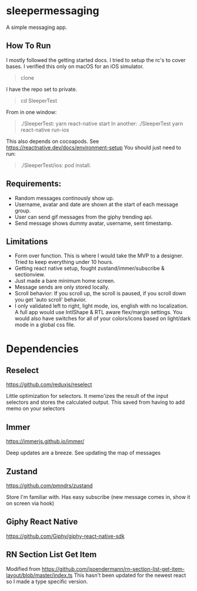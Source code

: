 # sleepermessaging
A simple messaging app.

## How To Run
I mostly followed the getting started docs. I tried to setup the rc's to cover bases.
I verified this only on macOS for an iOS simulator.

> clone

I have the repo set to private.

> cd SleeperTest

From in one window:
> ./SleeperTest: yarn react-native start
In another:
> ./SleeperTest yarn react-native run-ios

This also depends on cocoapods. See https://reactnative.dev/docs/environment-setup
You should just need to run:
> ./SleeperTest/ios: pod install.
## Requirements:
* Random messages continously show up.
* Username, avatar and date are shown at the start of each message group.
* User can send gif messages from the giphy trending api.
* Send message shows dummy avatar, username, sent timestamp.

## Limitations
* Form over function. This is where I would take the MVP to a designer. Tried to keep everything under 10 hours.
* Getting react native setup, fought zustand/immer/subscribe & sectionview.
* Just made a bare minimum home screen.
* Message sends are only stored locally.
* Scroll behavior: If you scroll up, the scroll is paused, if you scroll down you get 'auto scroll' behavior.
* I only validated left to right, light mode, ios, english with no localization. A full app would use IntlShape & RTL aware flex/margin settings. You would also have switches for all of your colors/icons based on light/dark mode in a global css file.


# Dependencies
## Reselect 
https://github.com/reduxjs/reselect 

Little optimization for selectors. It memo'izes the result of the input selectors and stores the calculated output. 
This saved from having to add memo on your selectors 


## Immer 
https://immerjs.github.io/immer/ 

Deep updates are a breeze. See updating the map of messages 


## Zustand 

https://github.com/pmndrs/zustand 

Store I'm familiar with. Has easy subscribe (new message comes in, show it on screen via hook) 

## Giphy React Native 

https://github.com/Giphy/giphy-react-native-sdk 

 
## RN Section List Get Item
Modified from https://github.com/jsoendermann/rn-section-list-get-item-layout/blob/master/index.ts 
This hasn't been updated for the newest react so I made a type specific version.

 